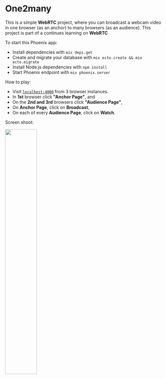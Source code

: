 # One2many

This is a simple **WebRTC** project, where you can broadcast a webcam video in one browser (as an anchor) to many browsers (as an audience).
This project is part of a continues learning on **WebRTC**

To start this Phoenix app:

  * Install dependencies with `mix deps.get`
  * Create and migrate your database with `mix ecto.create && mix ecto.migrate`
  * Install Node.js dependencies with `npm install`
  * Start Phoenix endpoint with `mix phoenix.server`

How to play:

  * Visit [`localhost:4000`](http://localhost:4000) from 3 browser instances. 
  * In **1st** browser click **"Anchor Page"**, and 
  * On the **2nd and 3rd** browsers click **"Audience Page"**,
  * On **Anchor Page**, click on **Broadcast**,
  * On each of every **Audience Page**, click on **Watch**.

Screen shoot:

<img src="https://cloud.githubusercontent.com/assets/21073705/26759236/d33f9a76-4922-11e7-93da-83a82d23d2d1.PNG" width="45%"></img> 
